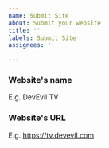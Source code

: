 ```yaml
---
name: Submit Site
about: Submit your website
title: ''
labels: Submit Site
assignees: ''

---
```


### Website's name
E.g. DevEvil TV

### Website's URL
E.g. https://tv.devevil.com
